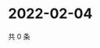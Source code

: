 # 2022-02-04

共 0 条

<!-- BEGIN WEIBO -->
<!-- 最后更新时间 Fri Feb 04 2022 18:10:33 GMT+0800 (China Standard Time) -->

<!-- END WEIBO -->
